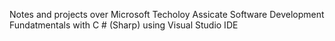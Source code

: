 Notes and projects over Microsoft Techoloy Assicate Software Development Fundatmentals with C # (Sharp) using Visual Studio IDE
